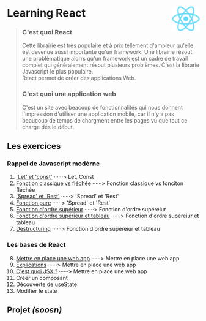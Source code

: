 # **Learning React** <img align="right" src="src/images/React-icon.svg" alt="React" title="framework React" widht="auto" height="64px"> 
> ### C'est quoi React  
> Cette librairie est très populaire et à prix tellement d'ampleur qu'elle est devenue aussi importante qu'un framework.  Une librairie résout une problèmatique alorrs qu'un framework est un cadre de travail complet qui généralement résout plusieurs problèmes. C'est la librarie Javascript le plus populaire.  
> React permet de créer des applications Web.
>  
> ### C'est quoi une application web
> C'est un site avec beacoup de fonctionnalités qui nous donnent l'impression d'utiliser une application mobile, car il n'y a pas beaucoup de temps de chargment entre les pages vu que tout ce charge dés le début.


## **Les exercices**

### **Rappel de Javascript modèrne**

1. ['Let' et 'const'](rappel_JS_modern/01_Let_et_const "Let et Const") ······> Let, Const  
1. [Fonction classique vs fléchée](rappel_JS_modern/02_FonctionsFléchéesFonctionsClassiques "fonction classique vs fléchée") ······> Fonction classique vs fonciton fléchée  
1. ['Spread' et 'Rest'](rappel_JS_modern/03_Spread_Et_Rest "'Spread' et 'Rest'") ······> 'Spread' et 'Rest'  
1. [Fonction pure](rappel_JS_modern/04_fonctions_pures "Fonction pure") ······> 'Spread' et 'Rest'  
1. [Fonction d'ordre supérieur](rappel_JS_modern/05_fonctions_d_ordre_superieur "Fonction d'ordre supérieur") ······> Fonction d'ordre supéreiur  
1. [Fonction d'ordre supérieur et tableau](rappel_JS_modern/06_fonctions_d_ordre_superieur_et_tableau "Fonction d'ordre supérieur") ······> Fonction d'ordre supéreiur et tableau  
1. [Destructuring](rappel_JS_modern/07_destructuring "Destructuring") ······> Fonction d'ordre supéreiur et tableau  

### **Les bases de React**  

8. [Mettre en place une web app](bases_react/01_set_up_a_web_app "Mettre en place une web app") ······> Mettre en place une web app  
8. [Explications](bases_react/02_explanations/Readme.md "Explications") ······> Mettre en place une web app  
8. [C'est quoi JSX ?](bases_react/03_c_est_quoi_JSX "Qu'est-ce que JSX ?") ······> Mettre en place une web app  
11. Créer un composant  
12. Découverte de useState  
13. Modifier le state  

## **Projet** ***(soosn)***  
